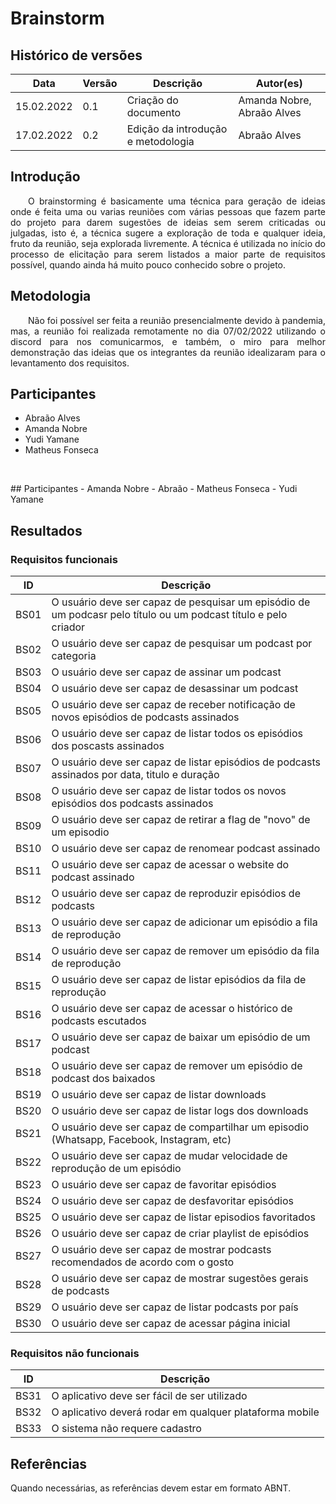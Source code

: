 # Brainstorm

## Histórico de versões
| Data         | Versão   | Descrição              | Autor(es)               |
|--------------|----------|------------------------|-------------------------|
|  15.02.2022  |   0.1    |  Criação do documento  |  Amanda Nobre, Abraão Alves          |
| 17.02.2022   |   0.2    | Edição da introdução e metodologia |Abraão Alves |

## Introdução


<p align="justify">&emsp;&emsp;O brainstorming é basicamente uma técnica para geração de ideias onde é feita uma ou varias reuniões com várias pessoas que fazem parte do projeto para darem sugestões de ideias sem serem criticadas ou julgadas, isto é, a técnica sugere a exploração de toda e qualquer ideia, fruto da reunião, seja explorada livremente. A técnica é utilizada no início do processo de elicitação para serem listados a maior parte de requisitos possível, quando ainda há muito pouco conhecido sobre o projeto.</p>

## Metodologia
<p align="justify">&emsp;&emsp;Não foi possível ser feita a reunião presencialmente devido à pandemia, mas, a reunião foi realizada remotamente no dia 07/02/2022 utilizando o discord para nos comunicarmos, e também, o miro para melhor demonstração das ideias que os integrantes da reunião idealizaram para o levantamento dos requisitos.
</p>

## Participantes 
 - Abraão Alves
 - Amanda Nobre
 - Yudi Yamane
 - Matheus Fonseca

<p align="justify">&emsp;&emsp;
</p>
## Participantes
- Amanda Nobre
- Abraão
- Matheus Fonseca
- Yudi Yamane

## Resultados

### Requisitos funcionais

|   ID   | Descrição              | 
|--------|------------------------|
|  BS01  | O usuário deve ser capaz de pesquisar um episódio de um podcasr pelo título ou um podcast título e pelo criador |
|  BS02  | O usuário deve ser capaz de pesquisar um podcast por categoria |
|  BS03  | O usuário deve ser capaz de assinar um podcast |
|  BS04  | O usuário deve ser capaz de desassinar um podcast |
|  BS05  | O usuário deve ser capaz de receber notificação de novos episódios de podcasts assinados |
|  BS06  | O usuário deve ser capaz de listar todos os episódios dos poscasts assinados |
|  BS07  | O usuário deve ser capaz de listar episódios de podcasts assinados por data, titulo e duração |
|  BS08  | O usuário deve ser capaz de listar todos os novos episódios dos podcasts assinados |
|  BS09  | O usuário deve ser capaz de retirar a flag de "novo" de um episodio |
|  BS10  | O usuário deve ser capaz de renomear podcast assinado |
|  BS11  | O usuário deve ser capaz de acessar o website do podcast assinado |
|  BS12  | O usuário deve ser capaz de reproduzir episódios de podcasts |
|  BS13  | O usuário deve ser capaz de adicionar um episódio a fila de reprodução |
|  BS14  | O usuário deve ser capaz de remover um episódio da fila de reprodução |
|  BS15  | O usuário deve ser capaz de listar episódios da fila de reprodução |
|  BS16  | O usuário deve ser capaz de acessar o histórico de podcasts escutados |
|  BS17  | O usuário deve ser capaz de baixar um episódio de um podcast |
|  BS18  | O usuário deve ser capaz de remover um episódio de podcast dos baixados |
|  BS19  | O usuário deve ser capaz de listar downloads |
|  BS20  | O usuário deve ser capaz de listar logs dos downloads |
|  BS21  | O usuário deve ser capaz de compartilhar um episodio (Whatsapp, Facebook, Instagram, etc) |
|  BS22  | O usuário deve ser capaz de mudar velocidade de reprodução de um episódio |
|  BS23  | O usuário deve ser capaz de favoritar episódios |
|  BS24  | O usuário deve ser capaz de desfavoritar episódios |
|  BS25  | O usuário deve ser capaz de listar episodios favoritados |
|  BS26  | O usuário deve ser capaz de criar playlist de episódios |
|  BS27  | O usuário deve ser capaz de mostrar podcasts recomendados de acordo com o gosto |
|  BS28  | O usuário deve ser capaz de mostrar sugestões gerais de podcasts |
|  BS29  | O usuário deve ser capaz de listar podcasts por país |
|  BS30  | O usuário deve ser capaz de acessar página inicial |

### Requisitos não funcionais

|   ID   | Descrição              | 
|--------|------------------------|
|  BS31  | O aplicativo deve ser fácil de ser utilizado |
|  BS32  | O aplicativo deverá rodar em qualquer plataforma mobile |
|  BS33  | O sistema não requere cadastro |

## Referências

Quando necessárias, as referências devem estar em formato ABNT.